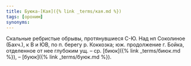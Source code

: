 ```yaml
---
title: Буюка-[Кая]({% link _terms/кая.md %})
tags: [ороним]
synonyms:
---
```


Скальные ребристые обрывы, протянувшиеся С-Ю. Над нп Соколиное (Бахч.), к В и
ЮВ, по п. берегу р. Коккозка; юж. продолжение г. Бойка, отделенное от нее
глубоким ущ. – ср. [биюк]({% link _terms/биюк.md %}), – [буюк]({% link _terms/буюк.md %}).
